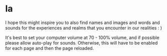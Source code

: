 # Ia
I hope this might inspire you to also find names and images and words and sounds for the experiences and realms that you encounter in our realities : )

It's best to set your computer volume at 70 - 100% volume, and if possible please allow auto-play for sounds. Otherwise, this will have to be enabled for each page and then the page reloaded.
